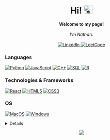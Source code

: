 <h1 align="center">Hi! <img src="https://raw.githubusercontent.com/MartinHeinz/MartinHeinz/master/wave.gif" width="28px" alt="👋"></h1>

<p align="center">
    <b>Welcome to my page!</b><br><br>
    <i>
        I'm Nathan.<br>
    </i><br>
    <a href="https://www.linkedin.com/in/nathan-fleet-555897217/">
        <img src="https://img.shields.io/badge/LinkedIn-blue?style=flat-square&logo=linkedin" alt="LinkedIn">
    </a>
    <a href="https://leetcode.com/nfleet/">
        <img src="https://img.shields.io/badge/LeetCode-blue?style=flat-square&logo=LeetCode" alt="LeetCode">
    </a>
</p>

### Languages
[![Python](https://img.shields.io/badge/python-black?style=for-the-badge&logo=python)](https://github.com/nathanfleet)
[![JavaScript](https://img.shields.io/badge/javascript-black?style=for-the-badge&logo=javascript)](https://github.com/nathanfleet)
[![C++](https://img.shields.io/badge/c++-black?style=for-the-badge&logo=cplusplus)](https://github.com/nathanfleet)
[![SQL](https://img.shields.io/badge/sql-black?style=for-the-badge&logo=mysql)](https://github.com/nathanfleet)
[![R](https://img.shields.io/badge/R-black?style=for-the-badge&logo=R)](https://github.com/nathanfleet)

### Technologies & Frameworks
[![React](https://img.shields.io/badge/react-black?style=for-the-badge&logo=react)](https://github.com/nathanfleet)
[![HTML5](https://img.shields.io/badge/html5-black?style=for-the-badge&logo=html5)](https://github.com/nathanfleet)
[![CSS3](https://img.shields.io/badge/css3-black?style=for-the-badge&logo=css3)](https://github.com/nathanfleet)

### OS
[![MacOS](https://img.shields.io/badge/MacOS-black?style=for-the-badge&logo=Apple)](https://github.com/nathanfleet)
[![Windows](https://img.shields.io/badge/Windows-black?style=for-the-badge&logo=Windows)](https://github.com/nathanfleet)


<details>
<p align="center">
  <a href="https://github.com/nathanfleet">
    <img src="http://github-profile-summary-cards.vercel.app/api/cards/profile-details?username=nathanfleet&theme=transparent" />
  </a>
  <a href="https://github.com/nathanfleet">
    <img src="https://github-readme-streak-stats.herokuapp.com/?user=nathanfleet&hide_border=true&card_width=338&theme=transparent" />
  </a>
  <a href="https://github.com/nathanfleet">
    <img src="http://github-profile-summary-cards.vercel.app/api/cards/stats?username=nathanfleet&theme=transparent" />
  </a>
</p>
</details>

<p align="center">
  <a href="https://github.com/nathanfleet">
    <img src="https://komarev.com/ghpvc/?username=nathanfleet&color=blue&style=flat)" />
  </a>
</p>
<!--

- 🔭 I’m currently working on ...
- 🌱 I’m currently learning ...
- 👯 I’m looking to collaborate on ...
- 🤔 I’m looking for help with ...
- 💬 Ask me about ...
- 📫 How to reach me: ...
- 😄 Pronouns: ...
- ⚡ Fun fact: ...
-->
